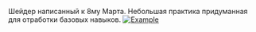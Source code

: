 Шейдер написанный к 8му Марта. Небольшая практика придуманная для отработки базовых навыков.
[![Example](https://youtu.be/Tx31R0u86ZA)](https://youtu.be/Tx31R0u86ZA)
